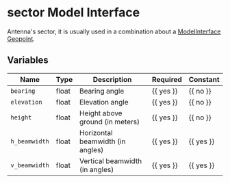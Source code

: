 # sector Model Interface

Antenna's sector, it is usually used in a combination about a [ModelInterface Geopoint](geopoint.md).

## Variables

<!-- table start -->
| Name | Type | Description | Required | Constant |
| --- | --- | --- | --- | --- |
| `bearing` | float | Bearing angle | {{ yes }} | {{ no }} |
| `elevation` | float | Elevation angle | {{ yes }} | {{ no }} |
| `height` | float | Height above ground (in meters) | {{ yes }} | {{ no }} |
| `h_beamwidth` | float | Horizontal beamwidth (in angles) | {{ yes }} | {{ yes }} |
| `v_beamwidth` | float | Vertical beamwidth (in angles) | {{ yes }} | {{ yes }} |

<!-- table end -->